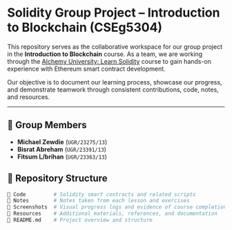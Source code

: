 # Solidity Group Project – Introduction to Blockchain (CSEg5304)

This repository serves as the collaborative workspace for our group project in the **Introduction to Blockchain** course. As a team, we are working through the [Alchemy University: Learn Solidity](https://www.alchemy.com/university/courses/solidity) course to gain hands-on experience with Ethereum smart contract development.

Our objective is to document our learning process, showcase our progress, and demonstrate teamwork through consistent contributions, code, notes, and resources.

---
## 👥 Group Members

- **Michael Zewdie** (`UGR/23275/13`)
- **Bisrat Abreham** (`UGR/23391/13`)
- **Fitsum L/brihan** (`UGR/23363/13`)

## 📁 Repository Structure

```bash
📁 Code         # Solidity smart contracts and related scripts
📁 Notes        # Notes taken from each lesson and exercises
📁 Screenshots  # Visual progress logs and evidence of course completion
📁 Resources    # Additional materials, references, and documentation
📄 README.md    # Project overview and structure
